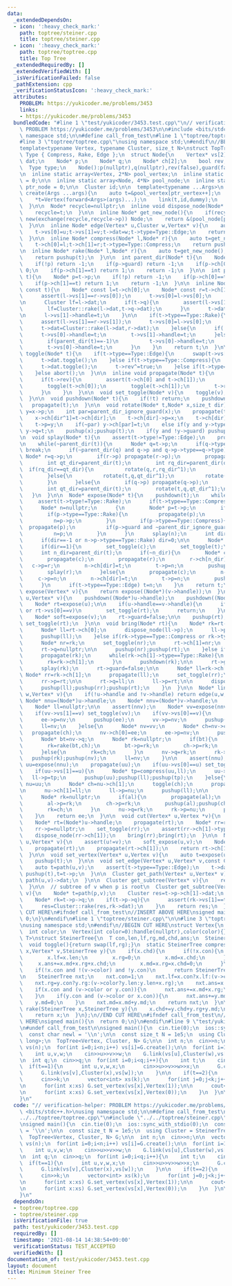 ```yaml
---
data:
  _extendedDependsOn:
  - icon: ':heavy_check_mark:'
    path: toptree/steiner.cpp
    title: toptree/steiner.cpp
  - icon: ':heavy_check_mark:'
    path: toptree/toptree.cpp
    title: Top Tree
  _extendedRequiredBy: []
  _extendedVerifiedWith: []
  _isVerificationFailed: false
  _pathExtension: cpp
  _verificationStatusIcon: ':heavy_check_mark:'
  attributes:
    PROBLEM: https://yukicoder.me/problems/3453
    links:
    - https://yukicoder.me/problems/3453
  bundledCode: "#line 1 \"test/yukicoder/3453.test.cpp\"\n// verification-helper:\
    \ PROBLEM https://yukicoder.me/problems/3453\n\n#include <bits/stdc++.h>\nusing\
    \ namespace std;\n\n#define call_from_test\n#line 1 \"toptree/toptree.cpp\"\n\n\
    #line 3 \"toptree/toptree.cpp\"\nusing namespace std;\n#endif\n//BEGIN CUT HERE\n\
    template<typename Vertex, typename Cluster, size_t N>\nstruct TopTree{\n  enum\
    \ Type { Compress, Rake, Edge };\n  struct Node{\n    Vertex* vs[2];\n    Cluster\
    \ dat;\n    Node* p;\n    Node* q;\n    Node* ch[2];\n    bool rev,guard;\n  \
    \  Type type;\n    Node():p(nullptr),q(nullptr),rev(false),guard(false){}\n  };\n\
    \n  inline static array<Vertex, 2*N> pool_vertex;\n  inline static size_t ptr_vertex\
    \ = 0;\n\n  inline static array<Node, 4*N> pool_node;\n  inline static size_t\
    \ ptr_node = 0;\n\n  Cluster id;\n\n  template<typename ...Args>\n  inline Vertex*\
    \ create(Args ...args){\n    auto t=&pool_vertex[ptr_vertex++];\n    auto dummy=&pool_vertex[ptr_vertex++];\n\
    \    *t=Vertex(forward<Args>(args)...);\n    link(t,id,dummy);\n    return t;\n\
    \  }\n\n  Node* recycle=nullptr;\n  inline void dispose_node(Node* t){\n    t->p=recycle;\n\
    \    recycle=t;\n  }\n\n  inline Node* get_new_node(){\n    if(recycle) return\
    \ new(exchange(recycle,recycle->p)) Node;\n    return &(pool_node[ptr_node++]);\n\
    \  }\n\n  inline Node* edge(Vertex* u,Cluster w,Vertex* v){\n    auto t=get_new_node();\n\
    \    t->vs[0]=u;t->vs[1]=v;t->dat=w;t->type=Type::Edge;\n    return pushup(t);\n\
    \  }\n\n  inline Node* compress(Node* l,Node* r){\n    auto t=get_new_node();\n\
    \    t->ch[0]=l;t->ch[1]=r;t->type=Type::Compress;\n    return pushup(t);\n  }\n\
    \n  inline Node* rake(Node* l,Node* r){\n    auto t=get_new_node();\n    t->ch[0]=l;t->ch[1]=r;t->type=Type::Rake;\n\
    \    return pushup(t);\n  }\n\n  int parent_dir(Node* t){\n    Node* p=t->p;\n\
    \    if(!p) return -1;\n    if(p->guard) return -1;\n    if(p->ch[0]==t) return\
    \ 0;\n    if(p->ch[1]==t) return 1;\n    return -1;\n  }\n\n  int parent_dir_ignore_guard(Node*\
    \ t){\n    Node* p=t->p;\n    if(!p) return -1;\n    if(p->ch[0]==t) return 0;\n\
    \    if(p->ch[1]==t) return 1;\n    return -1;\n  }\n\n  inline Node* pushup(Node*\
    \ const t){\n    Node* const l=t->ch[0];\n    Node* const r=t->ch[1];\n\n    if(t->type==Type::Compress){\n\
    \      assert(l->vs[1]==r->vs[0]);\n      t->vs[0]=l->vs[0];\n      t->vs[1]=r->vs[1];\n\
    \n      Cluster lf=l->dat;\n      if(t->q){\n        assert(l->vs[1]==t->q->vs[1]);\n\
    \        lf=Cluster::rake(l->dat,t->q->dat);\n      }\n      t->dat=Cluster::compress(lf,r->vs[0],r->dat);\n\
    \n      l->vs[1]->handle=t;\n    }\n\n    if(t->type==Type::Rake){\n      propagate(t);\n\
    \      assert(l->vs[1]==r->vs[1]);\n      t->vs[0]=l->vs[0];\n      t->vs[1]=l->vs[1];\n\
    \      t->dat=Cluster::rake(l->dat,r->dat);\n    }else{\n      if(!t->p){\n  \
    \      t->vs[0]->handle=t;\n        t->vs[1]->handle=t;\n      }else if(t->p->type==Type::Compress){\n\
    \        if(parent_dir(t)==-1)\n          t->vs[0]->handle=t;\n      }else if(t->p->type==Type::Rake){\n\
    \        t->vs[0]->handle=t;\n      }\n    }\n    return t;\n  }\n\n  inline void\
    \ toggle(Node* t){\n    if(t->type==Type::Edge){\n      swap(t->vs[0],t->vs[1]);\n\
    \      t->dat.toggle();\n    }else if(t->type==Type::Compress){\n      swap(t->vs[0],t->vs[1]);\n\
    \      t->dat.toggle();\n      t->rev^=true;\n    }else if(t->type==Type::Rake){\n\
    \    }else abort();\n  }\n\n  inline void propagate(Node* t){\n    if(t->type==Type::Compress){\n\
    \      if(t->rev){\n        assert(t->ch[0] and t->ch[1]);\n        swap(t->ch[0],t->ch[1]);\n\
    \        toggle(t->ch[0]);\n        toggle(t->ch[1]);\n        t->rev=false;\n\
    \      }\n    }\n  }\n\n  void set_toggle(Node* v){\n    toggle(v);propagate(v);\n\
    \  }\n\n  void pushdown(Node* t){\n    if(!t) return;\n    pushdown(t->p);\n \
    \   propagate(t);\n  }\n\n  void rotate(Node* t,Node* x,size_t dir){\n    Node*\
    \ y=x->p;\n    int par=parent_dir_ignore_guard(x);\n    propagate(t->ch[dir]);\n\
    \    x->ch[dir^1]=t->ch[dir];\n    t->ch[dir]->p=x;\n    t->ch[dir]=x;\n    x->p=t;\n\
    \    t->p=y;\n    if(~par) y->ch[par]=t;\n    else if(y and y->type==Type::Compress)\
    \ y->q=t;\n    pushup(x);pushup(t);\n    if(y and !y->guard) pushup(y);\n  }\n\
    \n  void splay(Node* t){\n    assert(t->type!=Type::Edge);\n    propagate(t);\n\
    \n    while(~parent_dir(t)){\n      Node* q=t->p;\n      if(q->type!=t->type)\
    \ break;\n      if(~parent_dir(q) and q->p and q->p->type==q->type){\n       \
    \ Node* r=q->p;\n        if(r->p) propagate(r->p);\n        propagate(r);propagate(q);propagate(t);\n\
    \        int qt_dir=parent_dir(t);\n        int rq_dir=parent_dir(q);\n      \
    \  if(rq_dir==qt_dir){\n          rotate(q,r,rq_dir^1);\n          rotate(t,q,qt_dir^1);\n\
    \        }else{\n          rotate(t,q,qt_dir^1);\n          rotate(t,r,rq_dir^1);\n\
    \        }\n      }else{\n        if(q->p) propagate(q->p);\n        propagate(q);propagate(t);\n\
    \        int qt_dir=parent_dir(t);\n        rotate(t,q,qt_dir^1);\n      }\n \
    \   }\n  }\n\n  Node* expose(Node* t){\n    pushdown(t);\n    while(true){\n \
    \     assert(t->type!=Type::Rake);\n      if(t->type==Type::Compress) splay(t);\n\
    \      Node* n=nullptr;\n      {\n        Node* p=t->p;\n        if(!p) break;\n\
    \        if(p->type==Type::Rake){\n          propagate(p);\n          splay(p);\n\
    \          n=p->p;\n        }\n        if(p->type==Type::Compress){\n        \
    \  propagate(p);\n          if(p->guard and ~parent_dir_ignore_guard(t)) break;\n\
    \          n=p;\n        }\n      }\n      splay(n);\n      int dir=parent_dir_ignore_guard(n);\n\
    \      if(dir==-1 or n->p->type==Type::Rake) dir=0;\n\n      Node* const c=n->ch[dir];\n\
    \      if(dir==1){\n        set_toggle(c);\n        set_toggle(t);\n      }\n\
    \      int n_dir=parent_dir(t);\n      if(~n_dir){\n        Node* const r=t->p;\n\
    \        propagate(c);\n        propagate(r);\n        r->ch[n_dir]=c;\n     \
    \   c->p=r;\n        n->ch[dir]=t;\n        t->p=n;\n        pushup(c);pushup(r);pushup(t);pushup(n);\n\
    \        splay(r);\n      }else{\n        propagate(c);\n        n->q=c;\n   \
    \     c->p=n;\n        n->ch[dir]=t;\n        t->p=n;\n        pushup(c);pushup(t);pushup(n);\n\
    \      }\n      if(t->type==Type::Edge) t=n;\n    }\n    return t;\n  }\n\n  Node*\
    \ expose(Vertex* v){\n    return expose((Node*)(v->handle));\n  }\n\n  void soft_expose(Vertex*\
    \ u,Vertex* v){\n    pushdown((Node*)u->handle);\n    pushdown((Node*)v->handle);\n\
    \    Node* rt=expose(u);\n\n    if(u->handle==v->handle){\n      if(rt->vs[1]==u\
    \ or rt->vs[0]==v)\n        set_toggle(rt);\n      return;\n    }\n\n    rt->guard=true;\n\
    \    Node* soft=expose(v);\n    rt->guard=false;\n\n    pushup(rt);\n    if(parent_dir(soft)==0)\
    \ set_toggle(rt);\n  }\n\n  void bring(Node* rt){\n    Node* rk=rt->q;\n    if(!rk){\n\
    \      Node* ll=rt->ch[0];\n      dispose_node(ll->p);\n      ll->p=nullptr;\n\
    \      pushup(ll);\n    }else if(rk->type==Type::Compress or rk->type==Type::Edge){\n\
    \      Node* nr=rk;\n      set_toggle(nr);\n      rt->ch[1]=nr;\n      nr->p=rt;\n\
    \      rt->q=nullptr;\n\n      pushup(nr);pushup(rt);\n    }else if(rk->type==Type::Rake){\n\
    \      propagate(rk);\n      while(rk->ch[1]->type==Type::Rake){\n        propagate(rk->ch[1]);\n\
    \        rk=rk->ch[1];\n      }\n      pushdown(rk);\n\n      rt->guard=true;\n\
    \      splay(rk);\n      rt->guard=false;\n\n      Node* ll=rk->ch[0];\n     \
    \ Node* rr=rk->ch[1];\n      propagate(ll);\n      set_toggle(rr);\n\n      rt->ch[1]=rr;\n\
    \      rr->p=rt;\n\n      rt->q=ll;\n      ll->p=rt;\n\n      dispose_node(rk);\n\
    \      pushup(ll);pushup(rr);pushup(rt);\n    }\n  }\n\n  Node* link(Vertex* u,Cluster\
    \ w,Vertex* v){\n    if(!u->handle and !v->handle) return edge(u,w,v);\n\n   \
    \ Node* nnu=(Node*)u->handle;\n    Node* nnv=(Node*)v->handle;\n    Node* ee=edge(u,w,v);\n\
    \    Node* ll=nullptr;\n\n    assert(nnv);\n    Node* vv=expose(nnv);\n    propagate(vv);\n\
    \    if(vv->vs[1]==v) set_toggle(vv);\n    if(vv->vs[0]==v){\n      Node* nv=compress(ee,vv);\n\
    \      ee->p=nv;\n      pushup(ee);\n      vv->p=nv;\n      pushup(vv);pushup(nv);\n\
    \      ll=nv;\n    }else{\n      Node* nv=vv;\n      Node* ch=nv->ch[0];\n   \
    \   propagate(ch);\n      nv->ch[0]=ee;\n      ee->p=nv;\n      pushup(ee);\n\n\
    \      Node* bt=nv->q;\n      Node* rk=nullptr;\n      if(bt){\n        propagate(bt);\n\
    \        rk=rake(bt,ch);\n        bt->p=rk;\n        ch->p=rk;\n        pushup(bt);pushup(ch);\n\
    \      }else{\n        rk=ch;\n      }\n      nv->q=rk;\n      rk->p=nv;\n   \
    \   pushup(rk);pushup(nv);\n      ll=nv;\n    }\n\n    assert(nnu);\n    Node*\
    \ uu=expose(nnu);\n    propagate(uu);\n    if(uu->vs[0]==u) set_toggle(uu);\n\
    \    if(uu->vs[1]==u){\n      Node* tp=compress(uu,ll);\n      uu->p=tp;\n   \
    \   ll->p=tp;\n      pushup(uu);pushup(ll);pushup(tp);\n    }else{\n      Node*\
    \ nu=uu;\n      Node* ch=nu->ch[1];\n      toggle(ch);\n      propagate(ch);\n\
    \n      nu->ch[1]=ll;\n      ll->p=nu;\n      pushup(ll);\n\n      Node* al=nu->q;\n\
    \      Node* rk=nullptr;\n      if(al){\n        propagate(al);\n        rk=rake(al,ch);\n\
    \        al->p=rk;\n        ch->p=rk;\n        pushup(al);pushup(ch);\n      }else{\n\
    \        rk=ch;\n      }\n      nu->q=rk;\n      rk->p=nu;\n      pushup(rk);pushup(nu);\n\
    \    }\n    return ee;\n  }\n\n  void cut(Vertex* u,Vertex *v){\n    soft_expose(u,v);\n\
    \    Node* rt=(Node*)u->handle;\n    propagate(rt);\n    Node* rr=rt->ch[1];\n\
    \    rr->p=nullptr;\n    set_toggle(rr);\n    assert(rr->ch[1]->type==Type::Edge);\n\
    \    dispose_node(rr->ch[1]);\n    bring(rr);bring(rt);\n  }\n\n  Node* path(Vertex*\
    \ u,Vertex* v){\n    assert(u!=v);\n    soft_expose(u,v);\n    Node* rt=(Node*)u->handle;\n\
    \    propagate(rt);\n    propagate(rt->ch[1]);\n    return rt->ch[1]->ch[0];\n\
    \  }\n\n  void set_vertex(Vertex* u,Vertex v){\n    auto t=expose(u);\n    *u=v;\n\
    \    pushup(t);\n  }\n\n  void set_edge(Vertex* u,Vertex* v,const Cluster &w){\n\
    \    auto t=path(u,v);\n    assert(t->type==Type::Edge);\n    t->dat=w;\n    while(t)\
    \ pushup(t),t=t->p;\n  }\n\n  Cluster get_path(Vertex* u,Vertex* v){\n    return\
    \ path(u,v)->dat;\n  }\n\n  Cluster get_subtree(Vertex* v){\n    return expose(v)->dat;\n\
    \  }\n\n  // subtree of v when p is root\n  Cluster get_subtree(Vertex* p,Vertex*\
    \ v){\n    Node* t=path(p,v);\n    Cluster res=t->p->ch[1]->dat;\n    res.toggle();\n\
    \    Node* rk=t->p->q;\n    if(t->p->q){\n      assert(rk->vs[1]==t->p->ch[1]->vs[0]);\n\
    \      res=Cluster::rake(res,rk->dat);\n    }\n    return res;\n  }\n};\n//END\
    \ CUT HERE\n#ifndef call_from_test\n//INSERT ABOVE HERE\nsigned main(){\n  return\
    \ 0;\n}\n#endif\n#line 1 \"toptree/steiner.cpp\"\n\n#line 3 \"toptree/steiner.cpp\"\
    \nusing namespace std;\n#endif\n//BEGIN CUT HERE\nstruct Vertex{\n  void* handle;\n\
    \  int color;\n  Vertex(int color=0):handle(nullptr),color(color){}\n};\n\ntemplate<typename\
    \ T>\nstruct SteinerTree{\n  T con,len,lf,rg,md,chd,ans;\n  SteinerTree(T len=0):con(0),len(len),lf(0),rg(0),md(0),chd(0),ans(0){}\n\
    \  void toggle(){return swap(lf,rg);}\n  static SteinerTree compress(SteinerTree\
    \ x,Vertex* v,SteinerTree y){\n    if(x.chd){\n      if(!x.con){\n        x.con=1;\n\
    \        x.lf=x.len;\n        x.rg=0;\n        x.md=x.chd;\n      }else{\n   \
    \     x.ans+=x.md+x.rg+x.chd;\n        x.md=x.rg=x.chd=0;\n      }\n    }\n\n\
    \    if(!x.con and !(v->color) and !y.con)\n      return SteinerTree(x.len+y.len);\n\
    \n    SteinerTree nxt;\n    nxt.con=1;\n    nxt.lf=x.con?x.lf:(v->color?x.len:x.len+y.lf);\n\
    \    nxt.rg=y.con?y.rg:(v->color?y.len:y.len+x.rg);\n    nxt.ans=x.ans+y.ans;\n\
    \    if(x.con and (v->color or y.con)){\n      nxt.ans+=x.md+x.rg;\n      x.md=0;\n\
    \    }\n    if(y.con and (v->color or x.con)){\n      nxt.ans+=y.md+y.lf;\n  \
    \    y.md=0;\n    }\n    nxt.md=x.md+y.md;\n    return nxt;\n  }\n\n  static SteinerTree\
    \ rake(SteinerTree x,SteinerTree y){\n    x.chd+=y.chd+y.rg+y.md;\n    x.ans+=y.ans;\n\
    \    return x;\n  }\n};\n//END CUT HERE\n#ifndef call_from_test\n//INSERT ABOVE\
    \ HERE\nsigned main(){\n  return 0;\n}\n#endif\n#line 9 \"test/yukicoder/3453.test.cpp\"\
    \n#undef call_from_test\n\nsigned main(){\n  cin.tie(0);\n  ios::sync_with_stdio(0);\n\
    \  const char newl = '\\n';\n\n  const size_t N = 1e5;\n  using Cluster = SteinerTree<long\
    \ long>;\n  TopTree<Vertex, Cluster, N> G;\n\n  int n;\n  cin>>n;\n\n  vector<Vertex*>\
    \ vs(n);\n  for(int i=0;i<n;i++) vs[i]=G.create();\n\n  for(int i=1;i<n;i++){\n\
    \    int u,v,w;\n    cin>>u>>v>>w;\n    G.link(vs[u],Cluster(w),vs[v]);\n  }\n\
    \n  int q;\n  cin>>q;\n  for(int i=0;i<q;i++){\n    int t;\n    cin>>t;\n\n  \
    \  if(t==1){\n      int u,v,w,x;\n      cin>>u>>v>>w>>x;\n      G.cut(vs[u],vs[v]);\n\
    \      G.link(vs[v],Cluster(x),vs[w]);\n    }\n\n    if(t==2){\n      int k;\n\
    \      cin>>k;\n      vector<int> xs(k);\n      for(int j=0;j<k;j++) cin>>xs[j];\n\
    \n      for(int x:xs) G.set_vertex(vs[x],Vertex(1));\n\n      cout<<G.get_subtree(vs[xs[0]]).ans<<newl;\n\
    \n      for(int x:xs) G.set_vertex(vs[x],Vertex(0));\n    }\n  }\n\n  return 0;\n\
    }\n"
  code: "// verification-helper: PROBLEM https://yukicoder.me/problems/3453\n\n#include\
    \ <bits/stdc++.h>\nusing namespace std;\n\n#define call_from_test\n#include \"\
    ../../toptree/toptree.cpp\"\n#include \"../../toptree/steiner.cpp\"\n#undef call_from_test\n\
    \nsigned main(){\n  cin.tie(0);\n  ios::sync_with_stdio(0);\n  const char newl\
    \ = '\\n';\n\n  const size_t N = 1e5;\n  using Cluster = SteinerTree<long long>;\n\
    \  TopTree<Vertex, Cluster, N> G;\n\n  int n;\n  cin>>n;\n\n  vector<Vertex*>\
    \ vs(n);\n  for(int i=0;i<n;i++) vs[i]=G.create();\n\n  for(int i=1;i<n;i++){\n\
    \    int u,v,w;\n    cin>>u>>v>>w;\n    G.link(vs[u],Cluster(w),vs[v]);\n  }\n\
    \n  int q;\n  cin>>q;\n  for(int i=0;i<q;i++){\n    int t;\n    cin>>t;\n\n  \
    \  if(t==1){\n      int u,v,w,x;\n      cin>>u>>v>>w>>x;\n      G.cut(vs[u],vs[v]);\n\
    \      G.link(vs[v],Cluster(x),vs[w]);\n    }\n\n    if(t==2){\n      int k;\n\
    \      cin>>k;\n      vector<int> xs(k);\n      for(int j=0;j<k;j++) cin>>xs[j];\n\
    \n      for(int x:xs) G.set_vertex(vs[x],Vertex(1));\n\n      cout<<G.get_subtree(vs[xs[0]]).ans<<newl;\n\
    \n      for(int x:xs) G.set_vertex(vs[x],Vertex(0));\n    }\n  }\n\n  return 0;\n\
    }\n"
  dependsOn:
  - toptree/toptree.cpp
  - toptree/steiner.cpp
  isVerificationFile: true
  path: test/yukicoder/3453.test.cpp
  requiredBy: []
  timestamp: '2021-08-14 14:38:54+09:00'
  verificationStatus: TEST_ACCEPTED
  verifiedWith: []
documentation_of: test/yukicoder/3453.test.cpp
layout: document
title: Minimum Steiner Tree
---
```

